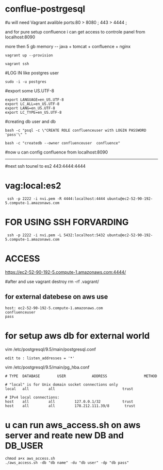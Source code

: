 # conflue-postrgesql

#u will need Vagrant avalible ports:80 > 8080 ; 443 > 4444 ; 

 and for pure setup confluence i can get access to controle panel from localhost:8090

more then 5 gb memory -- java + tomcat + confluence + nginx 

	vagrant up --provision

	vagrant ssh 

#LOG IN like postgres user 

	sudo -i -u postgres

#export some US.UTF-8	

	export LANGUAGE=en_US.UTF-8
	export LC_ALL=en_US.UTF-8
	export LANG=en_US.UTF-8
	export LC_TYPE=en_US.UTF-8

#creating db user and db 

	bash -c "psql -c \"CREATE ROLE confluenceuser with LOGIN PASSWORD 'pass'\" "

	bash -c "createdb --owner confluenceuser  confluence"

#now u can config confluence from localhost:8090 

-----------------------------------------------------------------------------------

#next ssh tounel to es2 443:4444:4444 
#                       vag:local:es2

	 ssh -p 2222 -i nvi.pem -R 4444:localhost:4444 ubuntu@ec2-52-90-192-5.compute-1.amazonaws.com

# FOR USING SSH FORVARDING 

	 ssh -p 2222 -i nvi.pem -L 5432:localhost:5432 ubuntu@ec2-52-90-192-5.compute-1.amazonaws.com

# ACCESS

https://ec2-52-90-192-5.compute-1.amazonaws.com:4444/

#after and use 
	vagrant destroy
	rm -rf .vagrant/

## for external datebese on aws use 
	host: ec2-52-90-192-5.compute-1.amazonaws.com
	confluenceuser
	pass


# for setup aws db for external world 

vim /etc/postgresql/9.5/main/postgresql.conf

	edit to : listen_addresses = '*'

vim  /etc/postgresql/9.5/main/pg_hba.conf

	# TYPE  DATABASE        USER            ADDRESS                 METHOD

	# "local" is for Unix domain socket connections only
	local   all         all                               trust
	
	# IPv4 local connections:
	host    all         all         127.0.0.1/32          trust
	host    all         all         178.212.111.39/8       trust


# u can run aws_access.sh on aws server and reate new DB and DB_USER 

	chmod a+x aws_access.sh 
	./aws_access.sh -db "db name" -du "db user" -dp "db pass"











